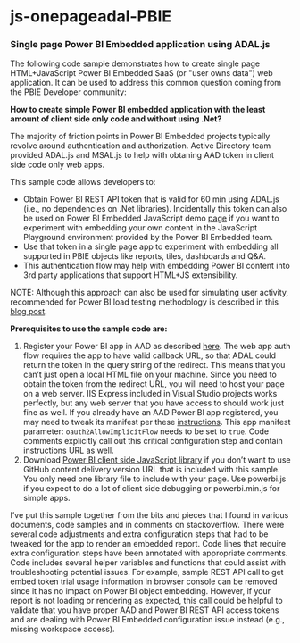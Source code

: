 # js-onepageadal-PBIE

### Single page Power BI Embedded application using ADAL.js

The following code sample demonstrates how to create single page HTML+JavaScript Power BI Embedded SaaS (or "user owns data") web application. It can be used to address this common question coming from the PBIE Developer community:

__How to create simple Power BI embedded application with the least amount of client side only code and without using .Net?__

The majority of friction points in Power BI Embedded projects typically revolve around authentication and authorization. Active Directory team provided ADAL.js and MSAL.js to help with obtaning AAD token in client side code only web apps.  

This sample code allows developers to:

* Obtain Power BI REST API token that is valid for 60 min using ADAL.js (i.e., no dependencies on .Net libraries). Incidentally this token can also be used on Power BI Embedded JavaScript demo [page](https://aka.ms/pbijs) if you want to experiment with embedding your own content in the JavaScript Playground environment provided by the Power BI Embedded team.
* Use that token in a single page app to experiment with embedding all supported in PBIE objects like reports, tiles, dashboards and Q&A.
* This authentication flow may help with embedding Power BI content into 3rd party applications that support HTML+JS extensibility.

NOTE: Although this approach can also be used for simulating user activity, recommended for Power BI load testing methodology is described in this [blog post](https://powerbi.microsoft.com/en-us/blog/power-bi-premium-know-what-your-premium-capacity-can-handle/).

__Prerequisites to use the sample code are:__

1. Register your Power BI app in AAD as described [here](https://docs.microsoft.com/en-us/power-bi/developer/register-app). The web app auth flow requires the app to have valid callback URL, so that ADAL could return the token in the query string of the redirect. This means that you can’t just open a local HTML file on your machine. Since you need to obtain the token from the redirect URL, you will need to host your page on a web server. IIS Express included in Visual Studio projects works perfectly, but any web server that you have access to should work just fine as well. If you already have an AAD Power BI app registered, you may need to tweak its manifest per these [instructions](https://community.dynamics.com/crm/b/akmscrmblog/posts/response-type-token-is-not-enabled-for-the-application).  This app manifest parameter: `oauth2AllowImplicitFlow` needs to be set to `true`. Code comments explicitly call out this critical configuration step and contain instructions URL as well.
2. Download [Power BI client side JavaScript library](https://github.com/Microsoft/PowerBI-JavaScript/tree/master/dist) if you don’t want to use GitHub content delivery version URL that is included with this sample. You only need one library file to include with your page. Use powerbi.js if you expect to do a lot of client side debugging or powerbi.min.js for simple apps.

I’ve put this sample together from the bits and pieces that I found in various documents, code samples and in comments on stackoverflow. There were several code adjustments and extra configuration steps that had to be tweaked for the app to render an embedded report. Code lines that require extra configuration steps have been annotated with appropriate comments. Code includes several helper variables and functions that could assist with troubleshooting potential issues. For example, sample REST API call to get embed token trial usage information in browser console can be removed since it has no impact on Power BI object embedding. However, if your report is not loading or rendering as expected, this call could be helpful to validate that you have proper AAD and Power BI REST API access tokens and are dealing with Power BI Embedded configuration issue  instead (e.g., missing workspace access).
